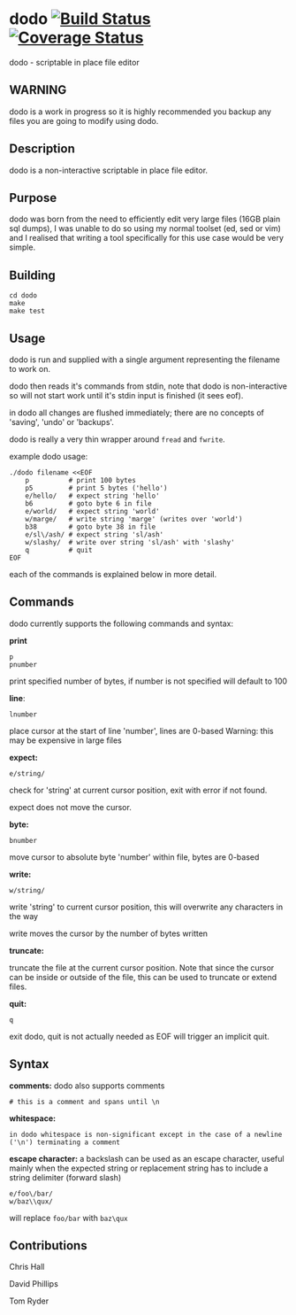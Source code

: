 # dodo [![Build Status](https://travis-ci.org/mkfifo/dodo.svg)](https://travis-ci.org/mkfifo/dodo) [![Coverage Status](https://coveralls.io/repos/mkfifo/dodo/badge.svg)](https://coveralls.io/github/mkfifo/dodo)

dodo - scriptable in place file editor


WARNING
-------
dodo is a work in progress so it is highly recommended you backup any files you are
going to modify using dodo.


Description
-----------
dodo is a non-interactive scriptable in place file editor.


Purpose
-------
dodo was born from the need to efficiently edit very large files (16GB plain sql dumps),
I was unable to do so using my normal toolset (ed, sed or vim) and I realised that writing a tool
specifically for this use case would be very simple.


Building
--------

    cd dodo
    make
    make test


Usage
-----
dodo is run and supplied with a single argument representing the filename to work on.

dodo then reads it's commands from stdin,
note that dodo is non-interactive so will not start work
until it's stdin input is finished (it sees eof).

in dodo all changes are flushed immediately; there are no concepts of 'saving', 'undo' or 'backups'.

dodo is really a very thin wrapper around `fread` and `fwrite`.

example dodo usage:

    ./dodo filename <<EOF
        p          # print 100 bytes
        p5         # print 5 bytes ('hello')
        e/hello/   # expect string 'hello'
        b6         # goto byte 6 in file
        e/world/   # expect string 'world'
        w/marge/   # write string 'marge' (writes over 'world')
        b38        # goto byte 38 in file
        e/sl\/ash/ # expect string 'sl/ash'
        w/slashy/  # write over string 'sl/ash' with 'slashy'
        q          # quit
    EOF

each of the commands is explained below in more detail.


Commands
--------

dodo currently supports the following commands and syntax:

**print**

    p
    pnumber

print specified number of bytes, if number is not specified will default to 100

**line**:

	lnumber

place cursor at the start of line 'number', lines are 0-based
Warning: this may be expensive in large files


**expect:**

    e/string/

check for 'string' at current cursor position, exit with error if not found.

expect does not move the cursor.


**byte:**

    bnumber

move cursor to absolute byte 'number' within file, bytes are 0-based


**write:**

    w/string/

write 'string' to current cursor position, this will overwrite any characters in the way

write moves the cursor by the number of bytes written


**truncate:**

truncate the file at the current cursor position.
Note that since the cursor can be inside or outside of the file, this can be used to truncate or extend files.


**quit:**

    q

exit dodo, quit is not actually needed as EOF will trigger an implicit quit.


Syntax
------

**comments:**
dodo also supports comments

    # this is a comment and spans until \n


**whitespace:**

    in dodo whitespace is non-significant except in the case of a newline ('\n') terminating a comment

**escape character:**
a backslash can be used as an escape character, useful mainly when the expected string or replacement string has to include a string delimiter (forward slash)

    e/foo\/bar/
    w/baz\\qux/

will replace `foo/bar` with `baz\qux`

Contributions
-------------
Chris Hall

David Phillips

Tom Ryder


